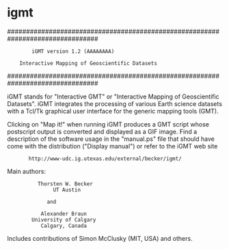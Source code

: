 # igmt
################################################################################

			iGMT version 1.2 (AAAAAAAA)

		Interactive Mapping of Geoscientific Datasets

################################################################################
	
iGMT stands for "Interactive GMT" or "Interactive Mapping of
Geoscientific Datasets". iGMT integrates the processing of various
Earth science datasets with a Tcl/Tk graphical user interface for the
generic mapping tools (GMT).

Clicking on "Map it!" when running iGMT produces a GMT script whose
postscript output is converted and displayed as a GIF image.  Find a
description of the software usage in the "manual.ps" file that should
have come with the distribution ("Display manual") or refer to the
iGMT web site

		   http://www-udc.ig.utexas.edu/external/becker/igmt/
				   
Main authors:
	
			  Thorsten W. Becker 
			       UT Austin

				 and

			   Alexander Braun
			University of Calgary
			   Calgary, Canada

				   
   Includes contributions of Simon McClusky (MIT, USA) and others.


